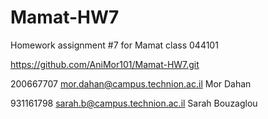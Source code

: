 # Mamat-HW7
Homework assignment #7 for Mamat class 044101

https://github.com/AniMor101/Mamat-HW7.git

200667707 mor.dahan@campus.technion.ac.il Mor Dahan

931161798 sarah.b@campus.technion.ac.il Sarah Bouzaglou
